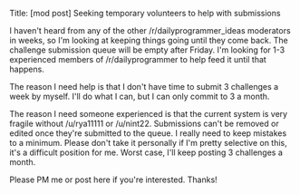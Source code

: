 Title: [mod post] Seeking temporary volunteers to help with submissions

I haven't heard from any of the other /r/dailyprogrammer_ideas moderators in weeks, so I'm looking at keeping things going until they come back. The challenge submission queue will be empty after Friday. I'm looking for 1-3 experienced members of /r/dailyprogrammer to help feed it until that happens.

The reason I need help is that I don't have time to submit 3 challenges a week by myself. I'll do what I can, but I can only commit to 3 a month.

The reason I need someone experienced is that the current system is very fragile without /u/rya11111 or /u/nint22. Submissions can't be removed or edited once they're submitted to the queue. I really need to keep mistakes to a minimum. Please don't take it personally if I'm pretty selective on this, it's a difficult position for me. Worst case, I'll keep posting 3 challenges a month.

Please PM me or post here if you're interested. Thanks!